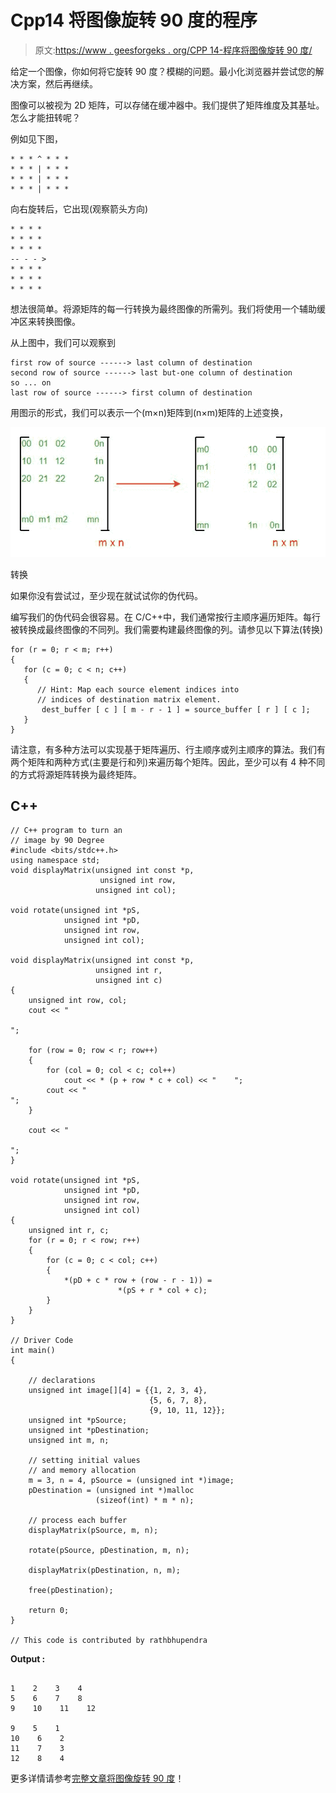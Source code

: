 # Cpp14 将图像旋转 90 度的程序

> 原文:[https://www . geesforgeks . org/CPP 14-程序将图像旋转 90 度/](https://www.geeksforgeeks.org/cpp14-program-to-turn-an-image-by-90-degree/)

给定一个图像，你如何将它旋转 90 度？模糊的问题。最小化浏览器并尝试您的解决方案，然后再继续。

图像可以被视为 2D 矩阵，可以存储在缓冲器中。我们提供了矩阵维度及其基址。怎么才能扭转呢？

例如见下图，

```
* * * ^ * * *
* * * | * * *
* * * | * * *
* * * | * * *
```

向右旋转后，它出现(观察箭头方向)

```
* * * *
* * * *
* * * *
-- - - >
* * * *
* * * *
* * * *
```

想法很简单。将源矩阵的每一行转换为最终图像的所需列。我们将使用一个辅助缓冲区来转换图像。

从上图中，我们可以观察到

```
first row of source ------> last column of destination
second row of source ------> last but-one column of destination
so ... on
last row of source ------> first column of destination
```

用图示的形式，我们可以表示一个(m×n)矩阵到(n×m)矩阵的上述变换，

![](img/fb9d8c439cc2e6894c4b13161aeff651.png)

转换

如果你没有尝试过，至少现在就试试你的伪代码。

编写我们的伪代码会很容易。在 C/C++中，我们通常按行主顺序遍历矩阵。每行被转换成最终图像的不同列。我们需要构建最终图像的列。请参见以下算法(转换)

```
for (r = 0; r < m; r++)
{
   for (c = 0; c < n; c++)
   {
      // Hint: Map each source element indices into
      // indices of destination matrix element.
       dest_buffer [ c ] [ m - r - 1 ] = source_buffer [ r ] [ c ];
   }
}
```

请注意，有多种方法可以实现基于矩阵遍历、行主顺序或列主顺序的算法。我们有两个矩阵和两种方式(主要是行和列)来遍历每个矩阵。因此，至少可以有 4 种不同的方式将源矩阵转换为最终矩阵。

## C++

```
// C++ program to turn an 
// image by 90 Degree 
#include <bits/stdc++.h>
using namespace std;
void displayMatrix(unsigned int const *p, 
                    unsigned int row, 
                   unsigned int col); 

void rotate(unsigned int *pS, 
            unsigned int *pD, 
            unsigned int row, 
            unsigned int col); 

void displayMatrix(unsigned int const *p, 
                   unsigned int r, 
                   unsigned int c) 
{ 
    unsigned int row, col; 
    cout << "

"; 

    for (row = 0; row < r; row++) 
    { 
        for (col = 0; col < c; col++) 
            cout << * (p + row * c + col) << "    "; 
        cout << "
"; 
    } 

    cout << "

"; 
} 

void rotate(unsigned int *pS, 
            unsigned int *pD, 
            unsigned int row, 
            unsigned int col) 
{ 
    unsigned int r, c; 
    for (r = 0; r < row; r++) 
    { 
        for (c = 0; c < col; c++) 
        { 
            *(pD + c * row + (row - r - 1)) = 
                        *(pS + r * col + c); 
        } 
    } 
} 

// Driver Code 
int main() 
{ 

    // declarations 
    unsigned int image[][4] = {{1, 2, 3, 4}, 
                               {5, 6, 7, 8}, 
                               {9, 10, 11, 12}}; 
    unsigned int *pSource; 
    unsigned int *pDestination; 
    unsigned int m, n; 

    // setting initial values 
    // and memory allocation 
    m = 3, n = 4, pSource = (unsigned int *)image; 
    pDestination = (unsigned int *)malloc
                   (sizeof(int) * m * n); 

    // process each buffer 
    displayMatrix(pSource, m, n); 

    rotate(pSource, pDestination, m, n); 

    displayMatrix(pDestination, n, m); 

    free(pDestination); 

    return 0; 
} 

// This code is contributed by rathbhupendra
```

**Output :**

```

1    2    3    4    
5    6    7    8    
9    10    11    12    

9    5    1    
10    6    2    
11    7    3    
12    8    4    

```

更多详情请参考[完整文章将图像旋转 90 度](https://www.geeksforgeeks.org/turn-an-image-by-90-degree/)！